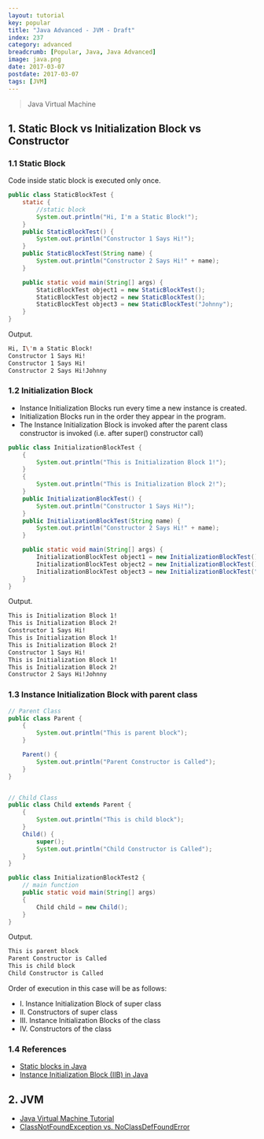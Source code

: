 ```yaml
---
layout: tutorial
key: popular
title: "Java Advanced - JVM - Draft"
index: 237
category: advanced
breadcrumb: [Popular, Java, Java Advanced]
image: java.png
date: 2017-03-07
postdate: 2017-03-07
tags: [JVM]
---
```


> Java Virtual Machine

## 1. Static Block vs Initialization Block vs Constructor
### 1.1 Static Block
Code inside static block is executed only once.
```java
public class StaticBlockTest {
    static {
        //static block
        System.out.println("Hi, I'm a Static Block!");
    }
    public StaticBlockTest() {
        System.out.println("Constructor 1 Says Hi!");
    }
    public StaticBlockTest(String name) {
        System.out.println("Constructor 2 Says Hi!" + name);
    }

    public static void main(String[] args) {
        StaticBlockTest object1 = new StaticBlockTest();
        StaticBlockTest object2 = new StaticBlockTest();
        StaticBlockTest object3 = new StaticBlockTest("Johnny");
    }
}
```
Output.
```sh
Hi, I\'m a Static Block!
Constructor 1 Says Hi!
Constructor 1 Says Hi!
Constructor 2 Says Hi!Johnny
```
### 1.2 Initialization Block
* Instance Initialization Blocks run every time a new instance is created.
* Initialization Blocks run in the order they appear in the program.
* The Instance Initialization Block is invoked after the parent class constructor is invoked (i.e. after super() constructor call)

```java
public class InitializationBlockTest {
    {
        System.out.println("This is Initialization Block 1!");
    }
    {
        System.out.println("This is Initialization Block 2!");
    }
    public InitializationBlockTest() {
        System.out.println("Constructor 1 Says Hi!");
    }
    public InitializationBlockTest(String name) {
        System.out.println("Constructor 2 Says Hi!" + name);
    }

    public static void main(String[] args) {
        InitializationBlockTest object1 = new InitializationBlockTest();
        InitializationBlockTest object2 = new InitializationBlockTest();
        InitializationBlockTest object3 = new InitializationBlockTest("Johnny");
    }
}
```
Output.
```sh
This is Initialization Block 1!
This is Initialization Block 2!
Constructor 1 Says Hi!
This is Initialization Block 1!
This is Initialization Block 2!
Constructor 1 Says Hi!
This is Initialization Block 1!
This is Initialization Block 2!
Constructor 2 Says Hi!Johnny
```

### 1.3 Instance Initialization Block with parent class
```java
// Parent Class
public class Parent {
    {
        System.out.println("This is parent block");
    }

    Parent() {
        System.out.println("Parent Constructor is Called");
    }
}


// Child Class
public class Child extends Parent {
    {
        System.out.println("This is child block");
    }
    Child() {
        super();
        System.out.println("Child Constructor is Called");
    }
}

public class InitializationBlockTest2 {
    // main function
    public static void main(String[] args)
    {
        Child child = new Child();
    }
}
```
Output.
```sh
This is parent block
Parent Constructor is Called
This is child block
Child Constructor is Called
```
Order of execution in this case will be as follows:
* I. Instance Initialization Block of super class
* II. Constructors of super class
* III. Instance Initialization Blocks of the class
* IV. Constructors of the class

### 1.4 References
* [Static blocks in Java](https://www.geeksforgeeks.org/g-fact-79/)
* [Instance Initialization Block (IIB) in Java](https://www.geeksforgeeks.org/instance-initialization-block-iib-java/)

## 2. JVM

* [Java Virtual Machine Tutorial](https://www.tutorialspoint.com/java_virtual_machine/index.htm)
* [ClassNotFoundException vs. NoClassDefFoundError](https://dzone.com/articles/java-classnotfoundexception-vs-noclassdeffounderro)
